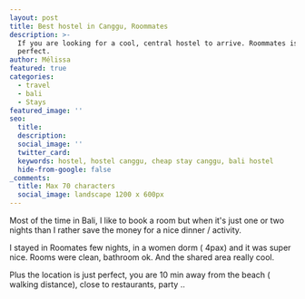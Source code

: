 ```yaml
---
layout: post
title: Best hostel in Canggu, Roommates
description: >-
  If you are looking for a cool, central hostel to arrive. Roommates is just
  perfect. 
author: Mélissa
featured: true
categories:
  - travel
  - bali
  - Stays
featured_image: ''
seo:
  title:
  description:
  social_image: ''
  twitter_card:
  keywords: hostel, hostel canggu, cheap stay canggu, bali hostel
  hide-from-google: false
_comments:
  title: Max 70 characters
  social_image: landscape 1200 x 600px
---
```

Most of the time in Bali, I like to book a room but when it's just one or two nights than I rather save the money for a nice dinner / activity.&nbsp;

I stayed in Roomates few nights, in a women dorm ( 4pax) and it was super nice. Rooms were clean, bathroom ok. And the shared area really cool.&nbsp;

Plus the location is just perfect, you are 10 min away from the beach ( walking distance), close to restaurants, party ..&nbsp;
